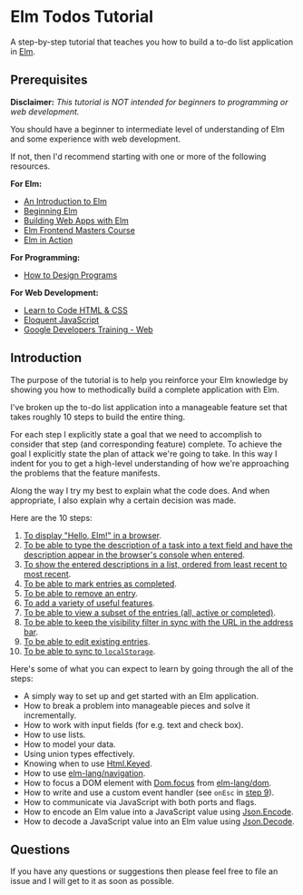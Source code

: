 # Elm Todos Tutorial

A step-by-step tutorial that teaches you how to build a to-do list application in [Elm](http://elm-lang.org/).

## Prerequisites

**Disclaimer:** *This tutorial is NOT intended for beginners to programming or web development.*

You should have a beginner to intermediate level of understanding of Elm and some experience with web development.

If not, then I'd recommend starting with one or more of the following resources.

**For Elm:**

- [An Introduction to Elm](https://guide.elm-lang.org/)
- [Beginning Elm](http://elmprogramming.com/)
- [Building Web Apps with Elm](https://pragmaticstudio.com/elm)
- [Elm Frontend Masters Course](https://frontendmasters.com/courses/elm/)
- [Elm in Action](https://www.manning.com/books/elm-in-action)

**For Programming:**

 - [How to Design Programs](http://www.htdp.org/)

**For Web Development:**

 - [Learn to Code HTML & CSS](https://learn.shayhowe.com/)
 - [Eloquent JavaScript](https://eloquentjavascript.net/)
 - [Google Developers Training - Web](https://developers.google.com/training/web/)

## Introduction

The purpose of the tutorial is to help you reinforce your Elm knowledge by showing you how to methodically build a complete application with Elm.

I've broken up the to-do list application into a manageable feature set that takes roughly 10 steps to build the entire thing.

For each step I explicitly state a goal that we need to accomplish to consider that step (and corresponding feature) complete. To achieve the goal I explicitly state the plan of attack we're going to take. In this way I indent for you to get a high-level understanding of how we're approaching the problems that the feature manifests.

Along the way I try my best to explain what the code does. And when appropriate, I also explain why a certain decision was made.

Here are the 10 steps:

1. [To display "Hello, Elm!" in a browser](./step-01.md).
2. [To be able to type the description of a task into a text field and have the description appear in the browser's console when entered](./step-02.md).
3. [To show the entered descriptions in a list, ordered from least recent to most recent](./step-03.md).
4. [To be able to mark entries as completed](./step-04.md).
5. [To be able to remove an entry](./step-05.md).
6. [To add a variety of useful features](./step-06.md).
7. [To be able to view a subset of the entries (all, active or completed)](./step-07.md).
8. [To be able to keep the visibility filter in sync with the URL in the address bar](./step-08.md).
9. [To be able to edit existing entries](./step-09.md).
10. [To be able to sync to `localStorage`](./step-10.md).

Here's some of what you can expect to learn by going through the all of the steps:

- A simply way to set up and get started with an Elm application.
- How to break a problem into manageable pieces and solve it incrementally.
- How to work with input fields (for e.g. text and check box).
- How to use lists.
- How to model your data.
- Using union types effectively.
- Knowing when to use [Html.Keyed](http://package.elm-lang.org/packages/elm-lang/html/2.0.0/Html-Keyed).
- How to use [elm-lang/navigation](http://package.elm-lang.org/packages/elm-lang/navigation/2.1.0/).
- How to focus a DOM element with [Dom.focus](http://package.elm-lang.org/packages/elm-lang/dom/1.1.1/Dom#focus) from [elm-lang/dom](http://package.elm-lang.org/packages/elm-lang/dom/1.1.1).
- How to write and use a custom event handler (see `onEsc` in [step 9](./step-09.md)).
- How to communicate via JavaScript with both ports and flags.
- How to encode an Elm value into a JavaScript value using [Json.Encode](http://package.elm-lang.org/packages/elm-lang/core/5.1.1/Json-Encode).
- How to decode a JavaScript value into an Elm value using [Json.Decode](http://package.elm-lang.org/packages/elm-lang/core/5.1.1/Json-Decode).

## Questions

If you have any questions or suggestions then please feel free to file an issue and I will get to it as soon as possible.
